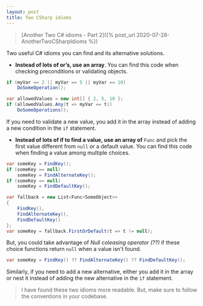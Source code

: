 ```yaml
---
layout: post
title: Two CSharp idioms
---
```


> [Another Two C# idioms - Part 2]({% post_url 2020-07-28-AnotherTwoCSharpIdioms %})

Two useful C# idioms you can find and its alternative solutions.

* **Instead of lots of or’s, use an array**. You can find this code when checking preconditions or validating objects.

```csharp
if (myVar == 2 || myVar == 5 || myVar == 10)
    DoSomeOperation();
```

```csharp
var allowedValues = new int[] { 2, 5, 10 };
if (allowedValues.Any(t => myVar == t))
    DoSomeOperations();
```

If you need to validate a new value, you add it in the array instead of adding a new condition in the `if` statement.

* **Instead of lots of if to find a value, use an array of** `Func` and pick the first value different from `null` or a default value. You can find this code when finding a value among multiple choices.

```csharp
var someKey = FindKey();
if (someKey == null)
    someKey = FindAlternateKey();
if (someKey == null)
    someKey = FindDefaultKey();
```

```csharp
var fallback = new List<Func<SomeObject>>
{
    FindKey(),
    FindAlternateKey(),
    FindDefaultKey()
};
var someKey = fallback.FirstOrDefault(t => t != null);
```

But, you could take advantage of _Null coleasing operator (??)_ if these choice functions return `null` when a value isn't found.

```csharp
var someKey = FindKey() ?? FindAlternateKey() ?? FindDefaultKey();
```

Similarly, if you need to add a new alternative, either you add it in the array or nest it instead of adding the new alternative in the `if` statement.

> I have found these two idioms more readable. But, make sure to follow the conventions in your codebase.